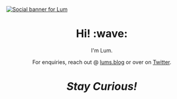 [![Social banner for Lum](https://github.com/LumRamabaja/LumRamabaja/blob/main/assets/header-banner.svg)](https://lums.blog)

<h1 align='center'> Hi! :wave:</h1>
<p align='center'>
I'm Lum.
</p>
<p align='center'>For enquiries, reach out @ <a href="https://lums.blog/contact">lums.blog</a> or over on <a href="https://twitter.com/LumRamabaja">Twitter</a>.</p>

<h1 align='center'><i>Stay Curious!</i></h1>

<!--
**LumRamabaja/LumRamabaja** is a ✨ _special_ ✨ repository because its `README.md` (this file) appears on your GitHub profile.

Here are some ideas to get you started:

- 🔭 I’m currently working on ...
- 🌱 I’m currently learning ...
- 👯 I’m looking to collaborate on ...
- 🤔 I’m looking for help with ...
- 💬 Ask me about ...
- 📫 How to reach me: ...
- 😄 Pronouns: ...
- ⚡ Fun fact: ...
-->
